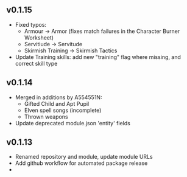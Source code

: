 ## v0.1.15

- Fixed typos:
  - Armour → Armor (fixes match failures in the Character Burner Worksheet)
  - Servitiude → Servitude
  - Skirmish Training → Skirmish Tactics
- Update Training skills: add new "training" flag where missing, and correct skill type

## v0.1.14

- Merged in additions by A554551N:
  - Gifted Child and Apt Pupil
  - Elven spell songs (incomplete)
  - Thrown weapons
- Update deprecated module.json 'entity' fields

## v0.1.13

- Renamed repository and module, update module URLs
- Add github workflow for automated package release
- 